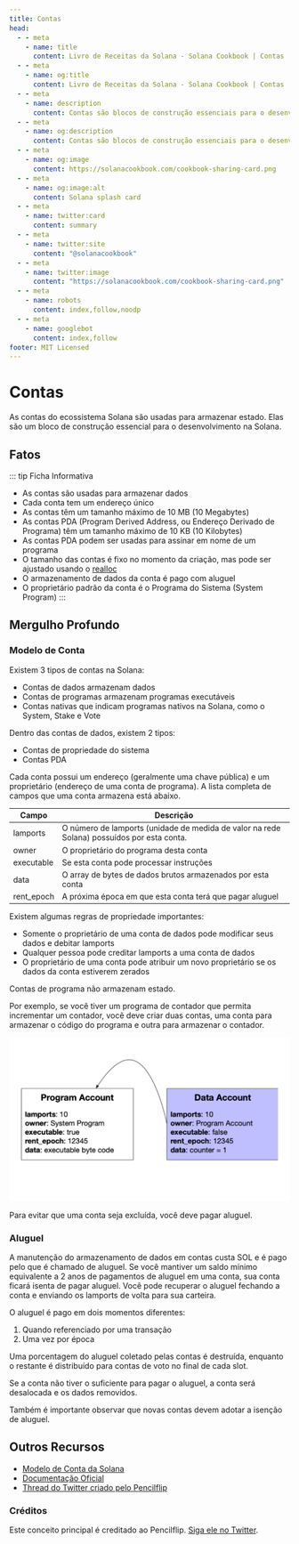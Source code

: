 ```yaml
---
title: Contas
head:
  - - meta
    - name: title
      content: Livro de Receitas da Solana - Solana Cookbook | Contas
  - - meta
    - name: og:title
      content: Livro de Receitas da Solana - Solana Cookbook | Contas
  - - meta
    - name: description
      content: Contas são blocos de construção essenciais para o desenvolvimento na Solana. Aprenda sobre Contas e outros Conceitos Fundamentais no Livro de Receitas da Solana.
  - - meta
    - name: og:description
      content: Contas são blocos de construção essenciais para o desenvolvimento na Solana. Aprenda sobre Contas e outros Conceitos Fundamentais no Livro de Receitas da Solana.
  - - meta
    - name: og:image
      content: https://solanacookbook.com/cookbook-sharing-card.png
  - - meta
    - name: og:image:alt
      content: Solana splash card
  - - meta
    - name: twitter:card
      content: summary
  - - meta
    - name: twitter:site
      content: "@solanacookbook"
  - - meta
    - name: twitter:image
      content: "https://solanacookbook.com/cookbook-sharing-card.png"
  - - meta
    - name: robots
      content: index,follow,noodp
  - - meta
    - name: googlebot
      content: index,follow
footer: MIT Licensed
---
```


# Contas

As contas do ecossistema Solana são usadas para armazenar estado. Elas são um bloco de construção essencial para o desenvolvimento na Solana.

## Fatos

::: tip Ficha Informativa

- As contas são usadas para armazenar dados
- Cada conta tem um endereço único
- As contas têm um tamanho máximo de 10 MB (10 Megabytes)
- As contas PDA (Program Derived Address, ou Endereço Derivado de Programa) têm um tamanho máximo de 10 KB (10 Kilobytes)
- As contas PDA podem ser usadas para assinar em nome de um programa
- O tamanho das contas é fixo no momento da criação, mas pode ser ajustado usando o [realloc](https://solanacookbook.com/references/programs.html#how-to-change-account-size)
- O armazenamento de dados da conta é pago com aluguel
- O proprietário padrão da conta é o Programa do Sistema (System Program)
  :::

## Mergulho Profundo

### Modelo de Conta

Existem 3 tipos de contas na Solana:

- Contas de dados armazenam dados
- Contas de programas armazenam programas executáveis
- Contas nativas que indicam programas nativos na Solana, como o System, Stake e Vote

Dentro das contas de dados, existem 2 tipos:

- Contas de propriedade do sistema
- Contas PDA

Cada conta possui um endereço (geralmente uma chave pública) e um proprietário (endereço de uma conta de programa). A lista completa de campos que uma conta armazena está abaixo.

| Campo      | Descrição                                    |
| ---------- | ---------------------------------------------- |
| lamports   | O número de lamports (unidade de medida de valor na rede Solana) possuídos por esta conta.   |
| owner      | O proprietário do programa desta conta              |
| executable | Se esta conta pode processar instruções  |
| data       | O array de bytes de dados brutos armazenados por esta conta |
| rent_epoch | A próxima época em que esta conta terá que pagar aluguel |

Existem algumas regras de propriedade importantes:

- Somente o proprietário de uma conta de dados pode modificar seus dados e debitar lamports
- Qualquer pessoa pode creditar lamports a uma conta de dados
- O proprietário de uma conta pode atribuir um novo proprietário se os dados da conta estiverem zerados

Contas de programa não armazenam estado.

Por exemplo, se você tiver um programa de contador que permita incrementar um contador, você deve criar duas contas, uma conta para armazenar o código do programa e outra para armazenar o contador.

![](./account_example.jpeg)

Para evitar que uma conta seja excluída, você deve pagar aluguel.

### Aluguel

A manutenção do armazenamento de dados em contas custa SOL e é pago pelo que é chamado de aluguel. Se você mantiver um saldo mínimo equivalente a 2 anos de pagamentos de aluguel em uma conta, sua conta ficará isenta de pagar aluguel. Você pode recuperar o aluguel fechando a conta e enviando os lamports de volta para sua carteira.

O aluguel é pago em dois momentos diferentes:

1. Quando referenciado por uma transação
2. Uma vez por época

Uma porcentagem do aluguel coletado pelas contas é destruída, enquanto o restante é distribuído para contas de voto no final de cada slot.

Se a conta não tiver o suficiente para pagar o aluguel, a conta será desalocada e os dados removidos.

Também é importante observar que novas contas devem adotar a isenção de aluguel.

## Outros Recursos

- [Modelo de Conta da Solana](https://solana.wiki/zh-cn/docs/account-model/#account-storage)
- [Documentação Oficial](https://docs.solana.com/developing/programming-model/accounts)
- [Thread do Twitter criado pelo Pencilflip](https://twitter.com/pencilflip/status/1452402100470644739)

### Créditos

Este conceito principal é creditado ao Pencilflip. [Siga ele no Twitter](https://twitter.com/intent/user?screen_name=pencilflip).
